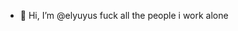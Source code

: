 - 👋 Hi, I’m @elyuyus
fuck all the people i work alone
<!---
elyuyus/elyuyus is a ✨ special ✨ repository because its `README.md` (this file) appears on your GitHub profile.
You can click the Preview link to take a look at your changes.
--->
